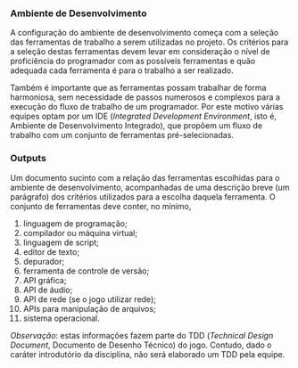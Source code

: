 ### Ambiente de Desenvolvimento

A configuração do ambiente de desenvolvimento começa com a seleção das
ferramentas de trabalho a serem utilizadas no projeto. Os critérios para
a seleção destas ferramentas devem levar em consideração o nível de
proficiência do programador com as possíveis ferramentas e quão adequada
cada ferramenta é para o trabalho a ser realizado.

Também é importante que as ferramentas possam trabalhar de forma harmoniosa,
sem necessidade de passos numerosos e complexos para a execução do fluxo de
trabalho de um programador. Por este motivo várias equipes optam por um IDE
(_Integrated Development Environment_, isto é, Ambiente de
Desenvolvimento Integrado), que propõem um fluxo de trabalho com um conjunto
de ferramentas pré-selecionadas.

### Outputs

Um documento sucinto com a relação das ferramentas escolhidas para o ambiente
de desenvolvimento, acompanhadas de uma descrição breve (um parágrafo) dos
critérios utilizados para a escolha daquela ferramenta. O conjunto de
ferramentas deve conter, no mínimo,

1. linguagem de programação;
2. compilador ou máquina virtual;
3. linguagem de script;
4. editor de texto;
5. depurador;
6. ferramenta de controle de versão;
7. API gráfica;
8. API de áudio;
9. API de rede (se o jogo utilizar rede);
10. APIs para manipulação de arquivos;
11. sistema operacional.

_Observação_: estas informações fazem parte do TDD (_Technical Design Document_,
Documento de Desenho Técnico) do jogo. Contudo, dado o caráter introdutório da
disciplina, não será elaborado um TDD pela equipe.
